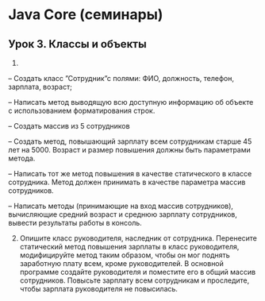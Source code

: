 # Java Core (семинары)
## Урок 3. Классы и объекты
1. 
    
– Создать класс ”Сотрудник”с полями: ФИО, должность, телефон, зарплата, возраст;
    
– Написать метод выводящую всю доступную информацию об объекте с использованием форматирования строк.
    
– Создать массив из 5 сотрудников
    
– Создать метод, повышающий зарплату всем сотрудникам старше 45 лет на 5000. Возраст и размер повышения должны быть параметрами метода.
    
– Написать тот же метод повышения в качестве статического в классе сотрудника. Метод должен принимать в качестве параметра массив сотрудников.
   
– Написать методы (принимающие на вход массив сотрудников), вычисляющие средний возраст и среднюю зарплату сотрудников, вывести результаты работы в консоль.

2. Опишите класс руководителя, наследник от сотрудника. 
Перенесите статический метод повышения зарплаты в класс руководителя, 
модифицируйте метод таким образом, чтобы он мог поднять заработную плату всем, кроме руководителей. 
В основной программе создайте руководителя и поместите его в общий массив сотрудников. 
Повысьте зарплату всем сотрудникам и проследите, чтобы зарплата руководителя не повысилась.
